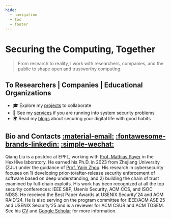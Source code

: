 ```yaml
---
hide:
  - navigation
  - toc
  - footer
---
```


# Securing the Computing, Together

>From research to reality, I work with researchers, companies, and
the public to shape open and trustworthy computing.

## To Researchers | Companies | Educational Organizations

+ 🎓 Explore my [projects](projects/index.md) to collaborate
+ 💼 See my [services](./services.md) if you are running into system security problems
+ 🌍 Read my [blogs](./blog/index.md) about securing your digital life with good habits

## Bio and Contacts [:material-email:](mailto:cyruscyliu@gmail.com) [:fontawesome-brands-linkedin:](https://www.linkedin.com/in/qiangliu15/) [:simple-wechat:](weixin://dl/chat?ocat01)

Qiang Liu is a postdoc at EPFL, working with [Prof. Mathias
Payer](https://nebelwelt.net/) in the HexHive laboratory. He earned his Ph.D. in
2023 from Zhejiang University (ZJU) under the guidance of [Prof. Yajin
Zhou](https://yajin.org/). His research in cybersecurity focuses on 1)
developing prior-to/after-release security enforcement of software based on deep
understanding, and 2) building the chain of trust examined by full-chain
exploits. His work has been recognized at all the top security conferences: IEEE
S&P, Usenix Security, ACM CCS, and ISOC NDSS. He received the Best Paper Awards
at USENIX Security'24 and ACM RAID'24. He is also serving on the program
committee for IEEE/ACM ASE'25 and USENIX Security'25 and is a reviewer for ACM
CSUR and ACM TOSEM. See his [CV](./Qiang_s_CV.pdf) and [Google
Scholar](https://scholar.google.com/citations?user=fa1uB2sAAAAJ&hl=en) for more
information.
